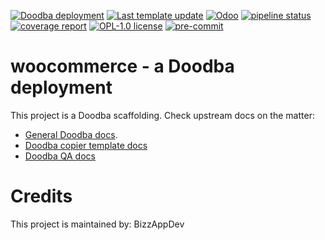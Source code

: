 [![Doodba deployment](https://img.shields.io/badge/deployment-doodba-informational)](https://github.com/Tecnativa/doodba)
[![Last template update](https://img.shields.io/badge/last%20template%20update-v5.2.0-informational)](https://github.com/Tecnativa/doodba-copier-template/tree/v5.2.0)
[![Odoo](https://img.shields.io/badge/odoo-v16.0-a3478a)](https://github.com/odoo/odoo/tree/16.0)
[![pipeline status](https://github.com/BizzAppDev-Systems/woocommerce/badges/16.0/pipeline.svg)](https://github.com/BizzAppDev-Systems/woocommerce/commits/16.0)
[![coverage report](https://github.com/BizzAppDev-Systems/woocommerce/badges/16.0/coverage.svg)](https://github.com/BizzAppDev-Systems/woocommerce/commits/16.0)
[![OPL-1.0 license](https://img.shields.io/badge/license-OPL--1.0-critical})](LICENSE)
[![pre-commit](https://img.shields.io/badge/pre--commit-enabled-brightgreen?logo=pre-commit&logoColor=white)](https://pre-commit.com/)

# woocommerce - a Doodba deployment

This project is a Doodba scaffolding. Check upstream docs on the matter:

- [General Doodba docs](https://github.com/Tecnativa/doodba).
- [Doodba copier template docs](https://github.com/Tecnativa/doodba-copier-template)
- [Doodba QA docs](https://github.com/Tecnativa/doodba-qa)

# Credits

This project is maintained by: BizzAppDev

